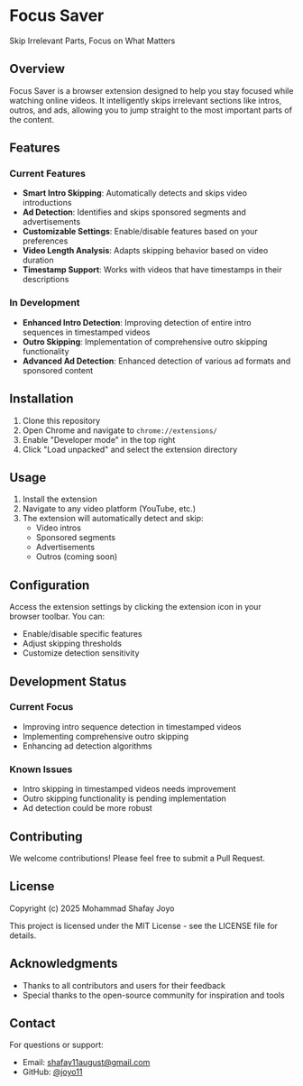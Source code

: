 # Focus Saver

Skip Irrelevant Parts, Focus on What Matters

## Overview

Focus Saver is a browser extension designed to help you stay focused while watching online videos. It intelligently skips irrelevant sections like intros, outros, and ads, allowing you to jump straight to the most important parts of the content.

## Features

### Current Features
- **Smart Intro Skipping**: Automatically detects and skips video introductions
- **Ad Detection**: Identifies and skips sponsored segments and advertisements
- **Customizable Settings**: Enable/disable features based on your preferences
- **Video Length Analysis**: Adapts skipping behavior based on video duration
- **Timestamp Support**: Works with videos that have timestamps in their descriptions

### In Development
- **Enhanced Intro Detection**: Improving detection of entire intro sequences in timestamped videos
- **Outro Skipping**: Implementation of comprehensive outro skipping functionality
- **Advanced Ad Detection**: Enhanced detection of various ad formats and sponsored content

## Installation

1. Clone this repository
2. Open Chrome and navigate to `chrome://extensions/`
3. Enable "Developer mode" in the top right
4. Click "Load unpacked" and select the extension directory

## Usage

1. Install the extension
2. Navigate to any video platform (YouTube, etc.)
3. The extension will automatically detect and skip:
   - Video intros
   - Sponsored segments
   - Advertisements
   - Outros (coming soon)

## Configuration

Access the extension settings by clicking the extension icon in your browser toolbar. You can:
- Enable/disable specific features
- Adjust skipping thresholds
- Customize detection sensitivity

## Development Status

### Current Focus
- Improving intro sequence detection in timestamped videos
- Implementing comprehensive outro skipping
- Enhancing ad detection algorithms

### Known Issues
- Intro skipping in timestamped videos needs improvement
- Outro skipping functionality is pending implementation
- Ad detection could be more robust

## Contributing

We welcome contributions! Please feel free to submit a Pull Request.

## License

Copyright (c) 2025 Mohammad Shafay Joyo

This project is licensed under the MIT License - see the LICENSE file for details.

## Acknowledgments

- Thanks to all contributors and users for their feedback
- Special thanks to the open-source community for inspiration and tools

## Contact

For questions or support:
- Email: shafay11august@gmail.com
- GitHub: [@joyo11](https://github.com/joyo11) 